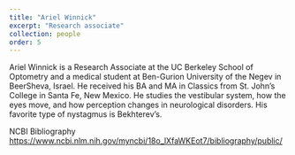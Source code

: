 ```yaml
---
title: "Ariel Winnick"
excerpt: "Research associate"
collection: people
order: 5
---
```


Ariel Winnick is a Research Associate at the UC Berkeley School of Optometry and a medical student at Ben-Gurion University of the Negev in BeerSheva, Israel. He received his BA and MA in Classics from St. John’s College in Santa Fe, New Mexico. He studies the vestibular system, how the eyes move, and how perception changes in neurological disorders. His favorite type of nystagmus is Bekhterev’s.

NCBI Bibliography 
https://www.ncbi.nlm.nih.gov/myncbi/18o_lXfaWKEot7/bibliography/public/
